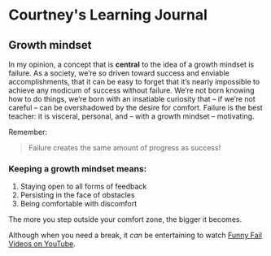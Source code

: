# Courtney's Learning Journal

## Growth mindset

In my opinion, a concept that is **central** to the idea of a growth mindset is failure. As a society, we’re so driven toward success and enviable accomplishments, that it can be easy to forget that it’s nearly impossible to achieve any modicum of success without failure. We’re not born knowing how to do things, we’re born with an insatiable curiosity that – if we’re not careful – can be overshadowed by the desire for comfort. Failure is the best teacher: it is visceral, personal, and – with a growth mindset – motivating.

Remember:
>Failure creates the same amount of progress as success!

### Keeping a growth mindset means:
1. Staying open to all forms of feedback
2. Persisting in the face of obstacles
3. Being comfortable with discomfort

The more you step outside your comfort zone, the bigger it becomes.

Although when you need a break, it *can* be entertaining to watch [Funny Fail Videos on YouTube](https://www.youtube.com/watch?v=2aK8hy50fS4).
